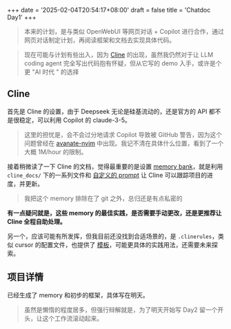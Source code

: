 +++
date = '2025-02-04T20:54:17+08:00'
draft = false
title = 'Chatdoc Day1'
+++

> 本来的计划，是与类似 OpenWebUI 等网页对话 + Copilot 进行合作，通过网页对话制定计划，再阅读框架和文档去实现具体代码。

> 现在可能与计划有些出入，因为 [Cline](https://github.com/cline/cline) 的出现，虽然我仍然对于让 LLM coding agent 完全写出代码抱有怀疑，但从它写的 demo 入手，或许是个更 "AI 时代 " 的选择

## Cline

首先是 Cline 的设置，由于 Deepseek 无论是硅基流动的，还是官方的 API 都不是很稳定，可以利用 Copilot 的 claude-3-5。

> 这里的担忧是，会不会过分地请求 Copilot 导致被 GitHub 警告，因为这个问题曾经在 [avanate-nvim](https://github.com/yetone/avante.nvim) 中出现。我记不清在具体什么位置，看到了一个大概 1M/hour 的限制。

接着稍微读了一下 Cline 的文档，觉得最重要的是设置 [memory bank](https://docs.cline.bot/improving-your-prompting-skills/custom-instructions-library/cline-memory-bank)，就是利用 `cline_docs/` 下的一系列文件和 [自定义的 prompt](https://docs.cline.bot/improving-your-prompting-skills/custom-instructions-library/cline-memory-bank#id-4.-custom-instructions) 让 Cline 可以跟踪项目的进度，并更新。

> 我把这个 memory 排除在了 git 之外，总归还是有点私密的

**有一点疑问就是，这些 memory 的最佳实践，是否需要手动更改，还是更推荐让 Cline 全程自助处理。**

另一个，应该可能有所发挥，但我目前还没找到合适场景的，是 `.clinerules`，类似 cursor 的配置文件，也提供了 [模板](https://docs.cline.bot/getting-started/getting-started-new-coders/our-favorite-tech-stack#clinerules-template)，可能更具体的实践用法，还需要未来探索。

## 项目详情

已经生成了 memory 和初步的框架，具体写在明天。

> 虽然是懒惰的程度居多，但强行辩解就是，为了明天开始写 Day2 留一个开头，让这个工作流滚动起来。
